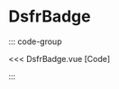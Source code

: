 # DsfrBadge

::: code-group

<Story data-title="Preview">
  <DsfrBadge label="label du badge"/>
</Story>

<<< DsfrBadge.vue [Code]

:::

<script setup lang="ts">
import DsfrBadge from './DsfrBadge.vue'
</script>
